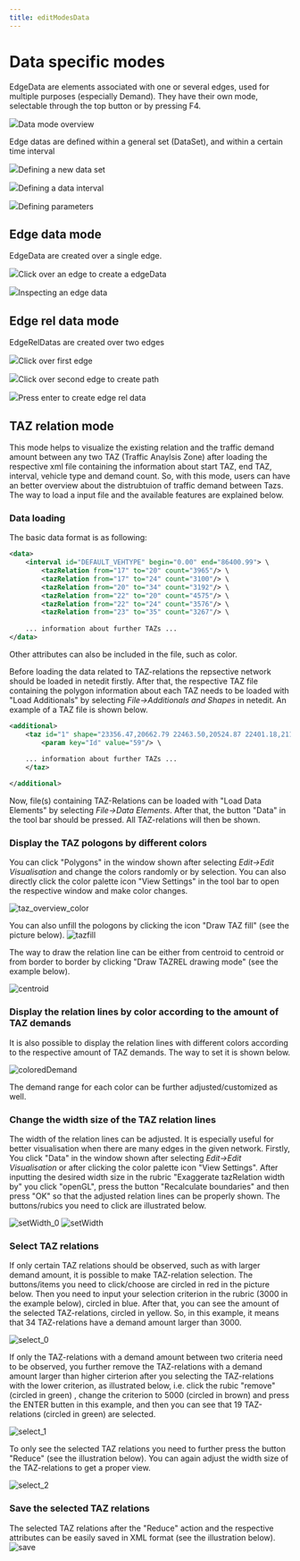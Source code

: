 ```yaml
---
title: editModesData
---
```


# Data specific modes

EdgeData are elements associated with one or several edges, used for multiple purposes (especially Demand). They have their own mode, selectable through the top button or by pressing F4.

![](../images/DataMode1.png)Data mode overview

Edge datas are defined within a general set (DataSet), and within a certain time interval

![](../images/DataMode2.png)Defining a new data set

![](../images/DataMode3.png)Defining a data interval

![](../images/DataMode4.png)Defining parameters 

## Edge data mode

EdgeData are created over a single edge.

![](../images/DataMode5.png)Click over an edge to create a edgeData

![](../images/DataMode6.png)Inspecting an edge data

## Edge rel data mode

EdgeRelDatas are created over two edges

![](../images/DataMode7.png)Click over first edge

![](../images/DataMode8.png)Click over second edge to create path

![](../images/DataMode9.png)Press enter to create edge rel data

## TAZ relation mode

This mode helps to visualize the existing relation and the traffic demand amount between any two TAZ (Traffic Anaylsis Zone) after loading the respective xml file containing the information about start TAZ, end TAZ, interval, vehicle type and demand count. So, with this mode, users can have an better overview about the distrubtuion of traffic demand between Tazs. The way to load a input file and the available features are explained below.

### Data loading
The basic data format is as following:

```xml
<data>
    <interval id="DEFAULT_VEHTYPE" begin="0.00" end="86400.99"> \
        <tazRelation from="17" to="20" count="3965"/> \
        <tazRelation from="17" to="24" count="3100"/> \
        <tazRelation from="20" to="34" count="3192"/> \
        <tazRelation from="22" to="20" count="4575"/> \
        <tazRelation from="22" to="24" count="3576"/> \
        <tazRelation from="23" to="35" count="3267"/> \
      
    ... information about further TAZs ...
</data>
```
Other attributes can also be included in the file, such as color.

Before loading the data related to TAZ-relations the repsective network should be loaded in netedit firstly. After that, the respective TAZ file containing the polygon information about each TAZ needs to be loaded with "Load Additionals" by selecting *File-\>Additionals and Shapes* in netedit. An example of a TAZ file is shown below.

```xml
<additional>
    <taz id="1" shape="23356.47,20662.79 22463.50,20524.87 22401.18,21140.95 23162.64,21353.48 23356.47,20662.79" color="51,128,255"> \
        <param key="Id" value="59"/> \
      
    ... information about further TAZs ...
    </taz>

</additional>
```
Now, file(s) containing TAZ-Relations can be loaded with "Load Data Elements" by selecting *File-\>Data Elements*. After that, the button "Data" in the tool bar should be pressed. All TAZ-relations will then be shown.

### Display the TAZ pologons by different colors
You can click "Polygons" in the window shown after selecting *Edit-\>Edit Visualisation* and change the colors randomly or by selection. You can also directly click the color palette icon "View Settings" in the tool bar to open the respective window and make color changes.

![taz_overview_color](https://user-images.githubusercontent.com/26454969/174296345-6bee16bc-6ebf-4efe-b947-4c4ca96c3964.png)

You can also unfill the pologons by clicking the icon "Draw TAZ fill" (see the picture below).
![tazfill](https://user-images.githubusercontent.com/26454969/174297347-c64e22e4-71f7-43d3-81c5-49d024b87391.png)

The way to draw the relation line can be either from centroid to centroid or from border to border by clicking "Draw TAZREL drawing mode" (see the example below).

![centroid](https://user-images.githubusercontent.com/26454969/174297368-c3f8c7e6-29c0-4696-8f1f-a41d7ef79016.png)

### Display the relation lines by color according to the amount of TAZ demands 
It is also possible to display the relation lines with different colors according to the respective amount of TAZ demands. The way to set it is shown below.

![coloredDemand](https://user-images.githubusercontent.com/26454969/174121768-e4ba38af-3b9f-441f-b98a-33275adcc27a.png)

The demand range for each color can be further adjusted/customized as well.

### Change the width size of the TAZ relation lines
The width of the relation lines can be adjusted. It is especially useful for better visualisation when there are many edges in the given network. Firstly, You click "Data" in the window shown after selecting *Edit-\>Edit Visualisation* or after clicking the color palette icon "View Settings". After inputting the desired width size in the rubric "Exaggerate tazRelation width by" you click "openGL", press the button "Recalculate boundaries" and then press "OK" so that the adjusted relation lines can be properly shown. The buttons/rubics you need to click are illustrated below.

![setWidth_0](https://user-images.githubusercontent.com/26454969/174278609-770af546-ca65-4f3b-8c4a-632b97a0cb83.png) 
![setWidth](https://user-images.githubusercontent.com/26454969/174278159-73752979-2d8d-4d99-a474-de0cb2f10fcf.png)

### Select TAZ relations

If only certain TAZ relations should be observed, such as with larger demand amount, it is possible to make TAZ-relation selection. The buttons/items you need to click/choose are circled in red in the picture below. Then you need to input your selection criterion in the rubric (3000 in the example below), circled in blue. After that, you can see the amount of the selected TAZ-relations, circled in yellow. So, in this example, it means that 34 TAZ-relations have a demand amount larger than 3000.

![select_0](https://user-images.githubusercontent.com/26454969/174296689-5921d642-d717-45f0-857f-4ae544fb5e6a.png)

If only the TAZ-relations with a demand amount between two criteria need to be observed, you further remove the TAZ-relations with a demand amount larger than higher cirterion after you selecting the TAZ-relations with the lower criterion, as illustrated below, i.e. click the rubic "remove" (circled in green) , change the criterion to 5000 (circled in brown) and press the ENTER butten in this example, and then you can see that 19 TAZ-relations (circled in green) are selected.

![select_1](https://user-images.githubusercontent.com/26454969/174296706-432821c6-2fd3-47e6-ad41-15e175481958.png)

To only see the selected TAZ relations you need to further press the button "Reduce" (see the illustration below). You can again adjust the width size of the TAZ-relations to get a proper view.

![select_2](https://user-images.githubusercontent.com/26454969/174296723-1574e177-3d37-4997-a854-5039e072da15.png)

### Save the selected TAZ relations

The selected TAZ relations after the "Reduce" action and the respective attributes can be easily saved in XML format (see the illustration below).
![save](https://user-images.githubusercontent.com/26454969/174293422-334b4237-5451-4fd3-880f-8e0596ae441c.png)


